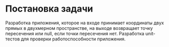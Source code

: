 # Постановка задачи
Разработка приложения, которое на входе принимает координаты двух прямых в двухмерном пространстве, на выходе возвращает точку пересечения или null, если точки пересечения нет. Разработка unit-тестов для проверки работоспособности приложения.

